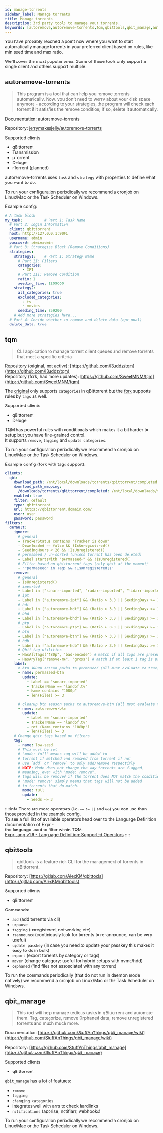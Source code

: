 ```yaml
---
id: manage-torrents
sidebar_label: Manage torrents
title: Manage torrents
description: 3rd party tools to manage your torrents.
keywords: [autoremove,autoremove-torrents,tqm,qbittools,qbit_manage,autodelete,delete,remove,tag,tagging]
---
```


You have probably reached a point now where you want to start automatically manage torrents in your preferred client based on rules, like min seed time and max ratio.

We'll cover the most popular ones. Some of these tools only support a single client and others support multiple.

## autoremove-torrents

> This program is a tool that can help you remove torrents automatically. Now, you don’t need to worry about your disk space anymore - according to your strategies, the program will check each torrent if it satisfies the remove condition; If so, delete it automatically.

Documentation: [autoremove-torrents](https://autoremove-torrents.readthedocs.io/en/latest/)

Repository: [jerrymakesjelly/autoremove-torrents](https://github.com/jerrymakesjelly/autoremove-torrents)

Supported clients
* qBittorrent
* Transmission
* μTorrent
* Deluge
* rTorrent (planned)

autoremove-torrents uses `task` and `strategy` with properties to define what you want to do. 

To run your configuration periodically we recommend a cronjob on Linux/Mac or the Task Scheduler on Windows.

Example config:

```yaml
# A task block
my_task:          # Part 1: Task Name
  # Part 2: Login Information
  client: qbittorrent
  host: http://127.0.0.1:9091
  username: admin
  password: adminadmin
  # Part 3: Strategies Block (Remove Conditions)
  strategies:
    strategy1:    # Part I: Strategy Name
      # Part II: Filters
      categories:
        - IPT
      # Part III: Remove Condition
      ratio: 1
      seeding_time: 1209600
    strategy2:
      all_categories: true
      excluded_categories:
        - tv
        - movies
      seeding_time: 259200
    # Add more strategies here...
  # Part 4: Decide whether to remove and delete data (optional)
  delete_data: true
```

## tqm

> CLI application to manage torrent client queues and remove torrents that meet a specific criteria 

Repository (original, not active): [https://github.com/l3uddz/tqm](https://github.com/l3uddz/tqm)  
Repository (fork, had more updates): [https://github.com/SweetMNM/tqm](https://github.com/SweetMNM/tqm)

The [original](https://github.com/l3uddz/tqm) only supports `categories` in qBittorrent but the [fork](https://github.com/SweetMNM/tqm) supports rules by `tags` as well.

Supported clients
* qBittorrent
* Deluge

TQM has powerful rules with conditionals which makes it a bit harder to setup but you have fine-grained control.  
It supports `remove`, `tagging` and `update categories`.  

To run your configuration periodically we recommend a cronjob on Linux/Mac or the Task Scheduler on Windows.

Example config (fork with tags support):

```yaml
clients:
  qbt:
    download_path: /mnt/local/downloads/torrents/qbittorrent/completed
    download_path_mapping:
      /downloads/torrents/qbittorrent/completed: /mnt/local/downloads/torrents/qbittorrent/completed
    enabled: true
    filter: default
    type: qbittorrent
    url: https://qbittorrent.domain.com/
    user: user
    password: password
filters:
  default:
    ignore:
      # general
      - TrackerStatus contains "Tracker is down"
      - Downloaded == false && !IsUnregistered()
      - SeedingHours < 26 && !IsUnregistered()
      # permaseed / un-sorted (unless torrent has been deleted)
      - Label startsWith "permaseed-" && !IsUnregistered()
      # Filter based on qbittorrent tags (only qbit at the moment)
      - '"permaseed" in Tags && !IsUnregistered()'
    remove:
      # general
      - IsUnregistered()
      # imported
      - Label in ["sonarr-imported", "radarr-imported", "lidarr-imported"] && (Ratio > 4.0 || SeedingDays >= 15.0)
      # ipt
      - Label in ["autoremove-ipt"] && (Ratio > 3.0 || SeedingDays >= 15.0)
      # hdt
      - Label in ["autoremove-hdt"] && (Ratio > 3.0 || SeedingDays >= 15.0)
      # bhd
      - Label in ["autoremove-bhd"] && (Ratio > 3.0 || SeedingDays >= 15.0)
      # ptp
      - Label in ["autoremove-ptp"] && (Ratio > 3.0 || SeedingDays >= 15.0)
      # btn
      - Label in ["autoremove-btn"] && (Ratio > 3.0 || SeedingDays >= 15.0)
      # hdb
      - Label in ["autoremove-hdb"] && (Ratio > 3.0 || SeedingDays >= 15.0)
      # Qbit tag utilities
      - HasAllTags("480p", "bad-encode") # match if all tags are present
      - HasAnyTag("remove-me", "gross") # match if at least 1 tag is present
    label:
      # btn 1080p season packs to permaseed (all must evaluate to true)
      - name: permaseed-btn
        update:
          - Label == "sonarr-imported"
          - TrackerName == "landof.tv"
          - Name contains "1080p"
          - len(Files) >= 3

      # cleanup btn season packs to autoremove-btn (all must evaluate to true)
      - name: autoremove-btn
        update:
          - Label == "sonarr-imported"
          - TrackerName == "landof.tv"
          - not (Name contains "1080p")
          - len(Files) >= 3
    # Change qbit tags based on filters
    tag:
      - name: low-seed
      # This must be set
      # "mode: full" means tag will be added to
      # torrent if matched and removed from torrent if not
      # use `add` or `remove` to only add/remove respectivly
      # NOTE: Mode does not change the way torrents are flagged,
      # meaning, even with "mode: remove",
      # tags will be removed if the torrent does NOT match the conditions.
      # "mode: remove" simply means that tags will not be added
      # to torrents that do match.
        mode: full
        update:
          - Seeds <= 3
```

::::info
There are more operators (i.e. `==` `!=` `||` and `&&`) you can use than those provided in the example config.  
To see a full list of available operators head over to the Language Definition documentation of Expr -  
the language used to filter within TQM:  
[Expr Lang v1.9 - Language Definition: Supported Operators](https://expr-lang.org/docs/v1.9/language-definition#supported-operators)
::::

## qbittools

> qbittools is a feature rich CLI for the management of torrents in qBittorrent.

Repository: [https://gitlab.com/AlexKM/qbittools](https://gitlab.com/AlexKM/qbittools)

Supported clients
* qBittorrent

Commands:
- `add` (add torrents via cli)
- `unpause`
- `tagging` (unregistered, not working etc)
- `reannounce` (continiously look for torrents to re-announce, can be very useful)
- `update passkey` (in case you need to update your passkey this makes it easy to do in bulk)
- `export` (export torrents by category or tags)
- `mover` (change category: useful for hybrid setups with nvme/hdd)
- `orphaned` (find files not assosciated with any torrent)

To run the commands periodically (that do not run in daemon mode natively) we recommend a cronjob on Linux/Mac or the Task Scheduler on Windows.



## qbit_manage

> This tool will help manage tedious tasks in qBittorrent and automate them. Tag, categorize, remove Orphaned data, remove unregistered torrents and much much more. 

Documentation: [https://github.com/StuffAnThings/qbit_manage/wiki](https://github.com/StuffAnThings/qbit_manage/wiki)

Repository: [https://github.com/StuffAnThings/qbit_manage](https://github.com/StuffAnThings/qbit_manage)

Supported clients
* qBittorrent

`qbit_manage` has a lot of features: 
- `remove`
- `tagging`
- `changing categories`
- integrates well with arrs to check hardlinks
- `notifications` (apprise, notifiarr, webhooks)

To run your configuration periodically we recommend a cronjob on Linux/Mac or the Task Scheduler on Windows.